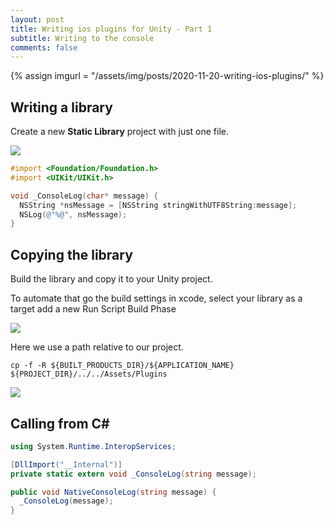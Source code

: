 ```yaml
---
layout: post
title: Writing ios plugins for Unity - Part 1
subtitle: Writing to the console
comments: false
---
```


{% assign imgurl = "/assets/img/posts/2020-11-20-writing-ios-plugins/" %}

## Writing a library

Create a new **Static Library** project with just one file.

<img src="{{site.baseurl}}{{imgurl}}writing-ios-plugins-001.png">

```objectivec
#import <Foundation/Foundation.h>
#import <UIKit/UIKit.h>

void _ConsoleLog(char* message) {
  NSString *nsMessage = [NSString stringWithUTF8String:message];
  NSLog(@"%@", nsMessage);
}
```

## Copying the library

Build the library and copy it to your Unity project.

To automate that go the build settings in xcode, select your library as a target add a new Run Script Build Phase

<img src="{{site.baseurl}}{{imgurl}}writing-ios-plugins-002.png">

Here we use a path relative to our project.

```shell
cp -f -R ${BUILT_PRODUCTS_DIR}/${APPLICATION_NAME} ${PROJECT_DIR}/../../Assets/Plugins
```

<img src="{{site.baseurl}}{{imgurl}}writing-ios-plugins-003.png">

## Calling from C#

```csharp
using System.Runtime.InteropServices;

[DllImport("__Internal")]
private static extern void _ConsoleLog(string message);

public void NativeConsoleLog(string message) {
  _ConsoleLog(message);
}
```
